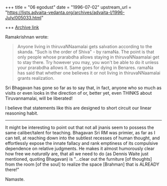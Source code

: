 +++
title = "06 egodust"
date = "1996-07-02"
upstream_url = "https://lists.advaita-vedanta.org/archives/advaita-l/1996-July/005033.html"

+++
[Archive link](https://lists.advaita-vedanta.org/archives/advaita-l/1996-July/005033.html)

Ramakrishnan wrote:
>
>Anyone living in thiruvaNNaamalai gets salvation according to the skanda. "Such
>is the order of Shiva" - by ramaNa. The point is that only people whose
>prarabdha allows staying in thiruvaNNaamalai get to stay there. Try however you
>may, you won't be able to do it unless your prarabdha allows it. Same goes for
>dying in Benares. ramaNa has said that whether one believes it or not living in
>thiruvaNNaamalai grants realization.
>

Sri Bhagavan has gone so far as to say that, in fact, anyone who so much as
visits or even looks in the direction of or, better yet, even THINKS about
Tiruvannamalai, will be liberated!

I believe that statements like this are designed to short circuit our linear
reasoning habit.

********

It might be interesting to point out that not all jnanis seem to possess the
same caliber/talent for teaching.  Bhagavan Sri RM was primier, as far as I
can tell, at reaching down into the subtlest recesses of human thought, and
effortlessly expose the innate fallacy and rank emptiness of its compulsive
dependence on relative judgments.  He makes it almost humorously clear how free
we *naturally* are, that all we need to do (as Dennis Waite just mentioned,
quoting Bhagavan) is "...clear out the furniture [of thoughts] from the room
[of the soul] to realize the space [Brahman] that is ALREADY there!"

Namaste.

